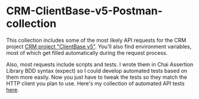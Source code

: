 # CRM-ClientBase-v5-Postman-collection

This collection includes some of the most likely API requests for the CRM project <a rel="CRM" href="https://clientbase.us/v5">CRM project "ClientBase v5"</a>. You'll also find environment variables, most of which get filled automatically during the request process.

Also, most requests include scripts and tests. I wrote them in Chai Assertion Library BDD syntax (expect) so I could develop automated tests based on them more easily. Now you just have to tweak the tests so they match the HTTP client you plan to use. Here's my collection of automated API tests <a rel href="https://github.com/cemicvetic/Testing-API-Automation-for-CRM-ClientBase-v5">here</a>.

